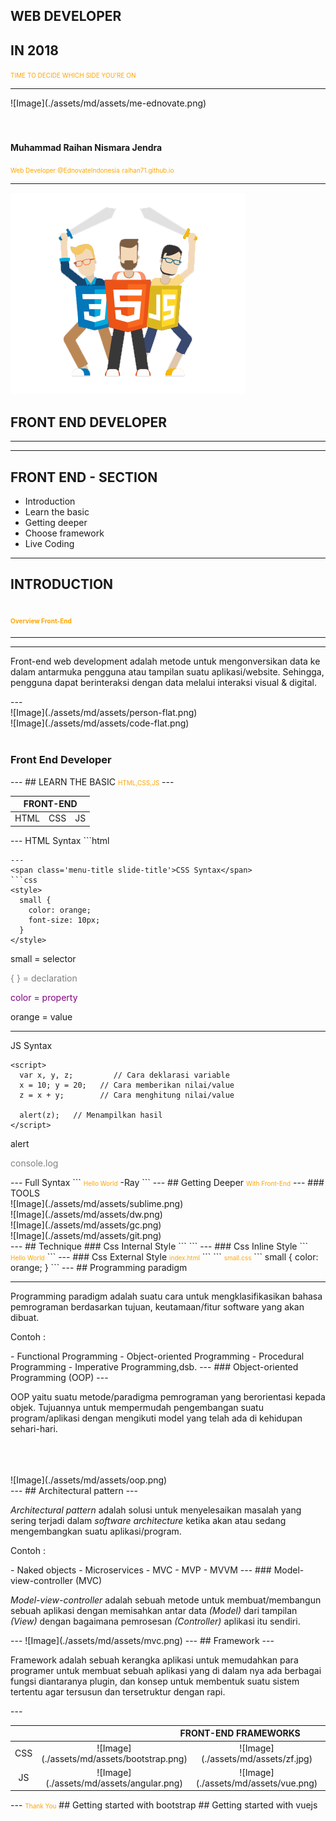 <h2 class="orange-text">WEB DEVELOPER</h2>
<h2 class="orange-text">IN 2018</h2>
<small class="text-muted">TIME TO DECIDE WHICH SIDE YOU'RE ON</small>

<!-- ### A GitPitch Presentation Template -->

---
<div class="left">
![Image](./assets/md/assets/me-ednovate.png)
</div>
<div class="right">
<br />
<br />
<h4 class="text-info">Muhammad Raihan Nismara Jendra</h4>
<small class="text-muted">Web Developer @EdnovateIndonesia</small>
<small class="text-muted"><i class="fa fa-globe"></i> raihan71.github.io</small>
</div>

---
![Image](./assets/md/assets/great-frontend.png)

## FRONT END DEVELOPER

---
<!-- .slide: data-background-image="./assets/md/assets/roadmap-fe.png" data-background-size="auto 95%" data-background-position="center" data-background-repeat=" " data-background-transition="none" -->

---
## FRONT END - SECTION

- Introduction  <!-- .element: class="fragment" -->
- Learn the basic  <!-- .element: class="fragment" -->
- Getting deeper  <!-- .element: class="fragment" -->
- Choose framework  <!-- .element: class="fragment" -->
- Live Coding  <!-- .element: class="fragment" -->

---
## INTRODUCTION
<small>Overview Front-End</small> <!-- .element: class="fragment" -->
---

<!-- .slide: data-background-image="./assets/md/assets/fb.jpg" data-background="#3d5d9a" data-background-size="auto 95%" data-background-position="center" data-background-repeat=" " data-background-transition="none" --> <!-- .element: class="fragment" -->

---

<!-- .slide: data-background-image="./assets/md/assets/ig.jpg" data-background="#ab368e" data-background-size="auto 95%" data-background-position="center" data-background-repeat=" " data-background-transition="none" --> <!-- .element: class="fragment" -->

---
<p class="text-justify">Front-end web development adalah metode untuk mengonversikan data ke dalam antarmuka pengguna atau tampilan suatu aplikasi/website. Sehingga, pengguna dapat berinteraksi dengan data melalui interaksi visual & digital.</p>
---
<div class="left">
![Image](./assets/md/assets/person-flat.png)
</div>
<div class="right">
![Image](./assets/md/assets/code-flat.png)
</div>
<br />
<h3>Front End Developer</h3><!-- .element: class="fragment" -->
---
## LEARN THE BASIC
<small>HTML,CSS,JS</small> <!-- .element: class="fragment" -->
---
  <table class="table table-bordered table-hover table-striped bg-info">
    <thead>
      <tr>
        <th colspan="3" align="center">FRONT-END</th>
      </tr>
    </thead>
    <tbody>
      <tr>
        <td align="center">HTML</td>
        <td align="center">CSS</td>
        <td align="center">JS</td>
      </tr>
    </tbody>
  </table>
---
<span class='menu-title slide-title'>HTML Syntax</span>
```html
<!DOCTYPE html>
<html>
<head>
  <title>Web Developer</title>
</head>
<body>

</body>
</html>

```
---
<span class='menu-title slide-title'>CSS Syntax</span>
```css
<style>
  small {
    color: orange;
    font-size: 10px;
  }
</style>
```

<div class="left text-info">
<p>small = selector</p> <!-- .element: class="fragment" -->
</div>
<div class="right" style="color:grey">
<p>{ } = declaration</p> <!-- .element: class="fragment" -->
</div>
<div class="left" style="color:purple">
<p>color = property</p> <!-- .element: class="fragment" -->
</div>
<div class="right text-danger">
<p>orange = value</p> <!-- .element: class="fragment" -->
</div>

---
<span class='menu-title slide-title'>JS Syntax</span>
```
<script>
  var x, y, z;         // Cara deklarasi variable
  x = 10; y = 20;   // Cara memberikan nilai/value
  z = x + y;        // Cara menghitung nilai/value

  alert(z);   // Menampilkan hasil
</script>

```
<div class="left text-info">
<p>alert</p> <!-- .element: class="fragment" -->
</div>
<div class="right" style="color:grey">
<p>console.log</p> <!-- .element: class="fragment" -->
</div>
---
<span class='menu-title slide-title'>Full Syntax</span>
```
<!DOCTYPE html>
<html>
<head>
  <title>Web Developer</title>
  <style>
    small {
      color: orange;
      font-size: 10px;
    }
  </style>
</head>
<body>
  <small>Hello World</small> -Ray

  <script>
    var x, y;         // Cara deklarasi variable
    x = 10; y = 20;   // Cara memberikan nilai/value
    z = x + y;        // Cara menghitung nilai/value

    alert(z);         // Menampilkan hasil
  </script>
</body>
</html>
```
---
## Getting Deeper
<small>With Front-End</small> <!-- .element: class="fragment" -->
---
### TOOLS
<div class="left">
  ![Image](./assets/md/assets/sublime.png)<!-- .element: class="fragment" -->
</div>
<div class="right">
  ![Image](./assets/md/assets/dw.png)<!-- .element: class="fragment" -->
</div>
<div class="left">
  ![Image](./assets/md/assets/gc.png)<!-- .element: class="fragment" -->
</div>
<div class="right">
  ![Image](./assets/md/assets/git.png)<!-- .element: class="fragment" -->
</div>
---
## Technique
### Css Internal Style
```
<!DOCTYPE html>
<html>
<head>
  <title>Technique Css</title>
  <style>
    small {
      color: orange;
    }
  </style>
</head>
<body>

</body>
</html>
```
---
### Css Inline Style
```
<body>
  <small style="color: orange;">Hello World</small>
</body>
```
---
### Css External Style
<small>index.html</small>
```
<!DOCTYPE html>
<html>
<head>
  <title>Technique Css</title>
  <link rel="stylesheet" type="text/css" href="small.css">
</head>
```
<small>small.css</small>
```
small {
    color: orange;
}
```
---
## Programming paradigm

---
<p class="text-justify">Programming paradigm adalah suatu cara untuk mengklasifikasikan bahasa pemrograman berdasarkan tujuan, keutamaan/fitur software yang akan dibuat.</p>
  <p>Contoh :</p> <!-- .element: class="fragment" -->
- Functional Programming<!-- .element: class="fragment" -->
- Object-oriented Programming<!-- .element: class="fragment" -->
- Procedural Programming<!-- .element: class="fragment" -->
- Imperative Programming,dsb.<!-- .element: class="fragment" -->
---
### Object-oriented Programming (OOP)
---
<div class="left">
<p class="text-justify">OOP yaitu suatu metode/paradigma pemrograman yang berorientasi kepada objek. Tujuannya untuk mempermudah pengembangan suatu program/aplikasi dengan mengikuti model yang telah ada di kehidupan sehari-hari.</p>
</div>
<br />
<br />
<br />
<div class="right">
  ![Image](./assets/md/assets/oop.png)<!-- .element: class="fragment" -->
</div>
---
## Architectural pattern
---
<p class="text-justify">
  <i>Architectural pattern</i> adalah solusi untuk menyelesaikan masalah yang sering terjadi dalam <i>software architecture</i> ketika akan atau sedang mengembangkan suatu aplikasi/program.
</p>
<p>Contoh :</p> <!-- .element: class="fragment" -->
- Naked objects <!-- .element: class="fragment" -->
- Microservices <!-- .element: class="fragment" -->
- MVC <!-- .element: class="fragment" -->
- MVP <!-- .element: class="fragment" -->
- MVVM <!-- .element: class="fragment" -->
---
### Model-view-controller (MVC)
<p><i>Model-view-controller</i> adalah sebuah metode untuk membuat/membangun sebuah aplikasi dengan memisahkan antar data <i>(Model)</i> dari tampilan <i>(View)</i> dengan bagaimana pemrosesan <i>(Controller)</i> aplikasi itu sendiri.</p> <!-- .element: class="fragment" -->
---
![Image](./assets/md/assets/mvc.png)
---
## Framework
---
<p class="text-justify">Framework adalah sebuah kerangka aplikasi untuk memudahkan para programer untuk membuat sebuah aplikasi yang di dalam nya ada berbagai fungsi diantaranya plugin, dan konsep untuk membentuk suatu sistem tertentu agar tersusun dan tersetruktur dengan rapi.</p>
---
<table class="table  table-bordered table-hover">
  <thead>
    <tr>
      <th class="bg-primary" align="center" colspan="4">FRONT-END FRAMEWORKS</th>
    </tr>
    <tbody>
      <tr>
        <td class="bg-info" align="center">CSS</td>
        <td align="center">![Image](./assets/md/assets/bootstrap.png)</td>
        <td align="center">![Image](./assets/md/assets/zf.jpg)</td>
        <td align="center">![Image](./assets/md/assets/material.png)</td>
      </tr>
      <tr>
        <td class="bg-info" align="center">JS</td>
        <td align="center">![Image](./assets/md/assets/angular.png)</td>
        <td align="center">![Image](./assets/md/assets/vue.png)</td>
        <td align="center">![Image](./assets/md/assets/ember.png)</td>
      </tr>
    </tbody>
  </thead>
</table>
---
<small>Thank You</small>
## Getting started with bootstrap
## Getting started with vuejs